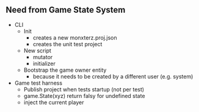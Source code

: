 
## Need from Game State System

- CLI
  - Init
    - creates a new monxterz.proj.json
    - creates the unit test project
  - New script
    - mutator
    - initializer
  - Bootstrap the game owner entity
    - because it needs to be created by a different user (e.g. system)
- Game test harness
  - Publish project when tests startup (not per test)
  - game.State(xyz) return falsy for undefined state
  - inject the current player

